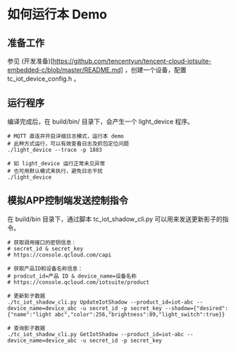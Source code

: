 # 如何运行本 Demo
## 准备工作
参见 (开发准备)[https://github.com/tencentyun/tencent-cloud-iotsuite-embedded-c/blob/master/README.md] ，创建一个设备，配置 tc_iot_device_config.h 。

## 运行程序
编译完成后，在 build/bin/ 目录下，会产生一个 light_device 程序。

```shell
# MQTT 直连并开启详细日志模式，运行本 demo
# 此种方式运行，可以有效查看日志及抓包定位问题
./light_device --trace -p 1883

# 如 light_device 运行正常未见异常
# 也可用默认模式来执行，避免日志干扰
./light_device

```

## 模拟APP控制端发送控制指令
在 build/bin 目录下，通过脚本 tc_iot_shadow_cli.py 可以用来发送更新影子的指令。

```shell
# 获取调用接口的密钥信息：
# secret_id & secret_key
# https://console.qcloud.com/capi

# 获取产品ID和设备名称信息：
# prodcut_id=产品 ID & device_name=设备名称
# https://console.qcloud.com/iotsuite/product

# 更新影子数据
./tc_iot_shadow_cli.py UpdateIotShadow --product_id=iot-abc --device_name=device_abc -u secret_id -p secret_key --shadow={"desired":{"name":"light abc","color":256,"brightness":89,"light_switch":true}}

# 查询影子数据
./tc_iot_shadow_cli.py GetIotShadow --product_id=iot-abc --device_name=device_abc -u secret_id -p secret_key

```


